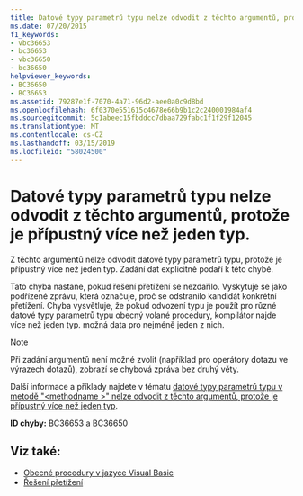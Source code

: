 ```yaml
---
title: Datové typy parametrů typu nelze odvodit z těchto argumentů, protože je přípustný více než jeden typ.
ms.date: 07/20/2015
f1_keywords:
- vbc36653
- bc36653
- vbc36650
- bc36650
helpviewer_keywords:
- BC36650
- BC36653
ms.assetid: 79287e1f-7070-4a71-96d2-aee0a0c9d8bd
ms.openlocfilehash: 6f0370e551615c4678e66b9b1c2c240001984af4
ms.sourcegitcommit: 5c1abeec15fbddcc7dbaa729fabc1f1f29f12045
ms.translationtype: MT
ms.contentlocale: cs-CZ
ms.lasthandoff: 03/15/2019
ms.locfileid: "58024500"
---
```

# <a name="data-types-of-the-type-parameters-cannot-be-inferred-from-these-arguments-because-more-than-one-type-is-possible"></a>Datové typy parametrů typu nelze odvodit z těchto argumentů, protože je přípustný více než jeden typ.
Z těchto argumentů nelze odvodit datové typy parametrů typu, protože je přípustný více než jeden typ. Zadání dat explicitně podaří k této chybě.  
  
 Tato chyba nastane, pokud řešení přetížení se nezdařilo. Vyskytuje se jako podřízené zprávu, která označuje, proč se odstranilo kandidát konkrétní přetížení. Chyba vysvětluje, že pokud odvození typu je použít pro různé datové typy parametrů typu obecný volané procedury, kompilátor najde více než jeden typ. možná data pro nejméně jeden z nich.  
  
> [!NOTE]
>  Při zadání argumentů není možné zvolit (například pro operátory dotazu ve výrazech dotazů), zobrazí se chybová zpráva bez druhý věty.  
  
 Další informace a příklady najdete v tématu [datové typy parametrů typu v metodě "\<methodname >" nelze odvodit z těchto argumentů, protože je přípustný více než jeden typ](../../visual-basic/misc/bc36651-bc36654.md).  
  
 **ID chyby:** BC36653 a BC36650  
  
## <a name="see-also"></a>Viz také:

- [Obecné procedury v jazyce Visual Basic](../../visual-basic/programming-guide/language-features/data-types/generic-procedures.md)
- [Řešení přetížení](../../visual-basic/programming-guide/language-features/procedures/overload-resolution.md)
